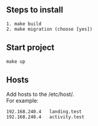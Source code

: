 ## Steps to install

    1. make build
    2. make migration (choose [yes])

## Start project

    make up

## Hosts
Add hosts to the /etc/host/. <br/>
For example:<br/>

    192.168.240.4   landing.test        
    192.168.240.4   activity.test         